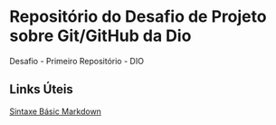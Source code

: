 # Repositório do Desafio de Projeto sobre Git/GitHub da Dio
Desafio - Primeiro Repositório - DIO

## Links Úteis
[Sintaxe Básic Markdown](https://www.markdownguide.org/basic-syntax/)
